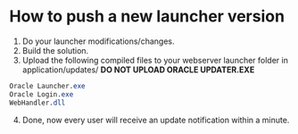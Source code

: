 # How to push a new launcher version

1. Do your launcher modifications/changes.
2. Build the solution.
3. Upload the following compiled files to your webserver launcher folder in application/updates/
**DO NOT UPLOAD ORACLE UPDATER.EXE**
```css
Oracle Launcher.exe
Oracle Login.exe
WebHandler.dll
```

4. Done, now every user will receive an update notification within a minute.
